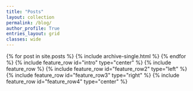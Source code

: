 ```yaml
---
title: "Posts"
layout: collection
permalink: /blog/
author_profile: True
entries_layout: grid
classes: wide
---
```

{% for post in site.posts %}
  {% include archive-single.html %}
{% endfor %}
{% include feature_row id="intro" type="center" %}
{% include feature_row %}
{% include feature_row id="feature_row2" type="left" %}
{% include feature_row id="feature_row3" type="right" %}
{% include feature_row id="feature_row4" type="center" %}
